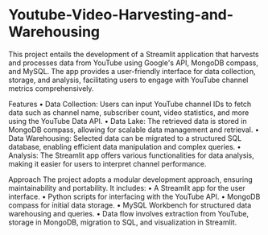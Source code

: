 # Youtube-Video-Harvesting-and-Warehousing


This project entails the development of a Streamlit application that harvests and processes data from YouTube using Google's API, MongoDB compass, and MySQL. The app provides a user-friendly interface for data collection, storage, and analysis, facilitating users to engage with YouTube channel metrics comprehensively.

Features
•	Data Collection: Users can input YouTube channel IDs to fetch data such as channel name, subscriber count, video statistics, and more using the YouTube Data API.
•	Data Lake: The retrieved data is stored in MongoDB compass, allowing for scalable data management and retrieval.
•	Data Warehousing: Selected data can be migrated to a structured SQL database, enabling efficient data manipulation and complex queries.
•	Analysis: The Streamlit app offers various functionalities for data analysis, making it easier for users to interpret channel performance.

Approach
The project adopts a modular development approach, ensuring maintainability and portability. It includes:
•	A Streamlit app for the user interface.
•	Python scripts for interfacing with the YouTube API.
•	MongoDB compass for initial data storage.
•	MySQL Workbench for structured data warehousing and queries.
•	Data flow involves extraction from YouTube, storage in MongoDB, migration to SQL, and visualization in Streamlit.
